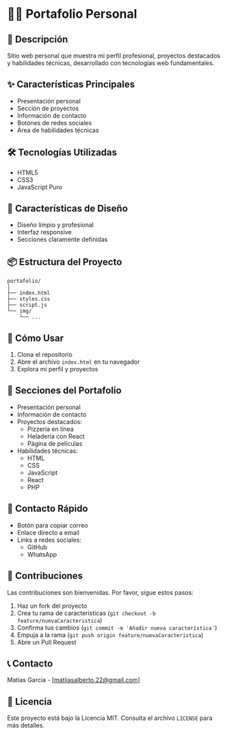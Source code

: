 # 👨‍💻 Portafolio Personal

## 📝 Descripción
Sitio web personal que muestra mi perfil profesional, proyectos destacados y habilidades técnicas, desarrollado con tecnologías web fundamentales.

## ✨ Características Principales
- Presentación personal
- Sección de proyectos
- Información de contacto
- Botones de redes sociales
- Área de habilidades técnicas

## 🛠️ Tecnologías Utilizadas
- HTML5
- CSS3
- JavaScript Puro

## 🎨 Características de Diseño
- Diseño limpio y profesional
- Interfaz responsive
- Secciones claramente definidas

## 📦 Estructura del Proyecto
```
portafolio/
│
├── index.html
├── styles.css
├── script.js
└── img/
    └── ...
```

## 🚀 Cómo Usar
1. Clona el repositorio
2. Abre el archivo `index.html` en tu navegador
3. Explora mi perfil y proyectos

## 🌟 Secciones del Portafolio
- Presentación personal
- Información de contacto
- Proyectos destacados:
  - Pizzería en línea
  - Heladería con React
  - Página de películas
- Habilidades técnicas:
  - HTML
  - CSS
  - JavaScript
  - React
  - PHP

## 🔗 Contacto Rápido
- Botón para copiar correo
- Enlace directo a email
- Links a redes sociales:
  - GitHub
  - WhatsApp

## 🤝 Contribuciones
Las contribuciones son bienvenidas. Por favor, sigue estos pasos:
1. Haz un fork del proyecto
2. Crea tu rama de características (`git checkout -b feature/nuevaCaracteristica`)
3. Confirma tus cambios (`git commit -m 'Añadir nueva característica'`)
4. Empuja a la rama (`git push origin feature/nuevaCaracteristica`)
5. Abre un Pull Request

## 📞 Contacto
Matias Garcia - [matiiasalberto.22@gmail.com]

## 📄 Licencia
Este proyecto está bajo la Licencia MIT. Consulta el archivo `LICENSE` para más detalles.